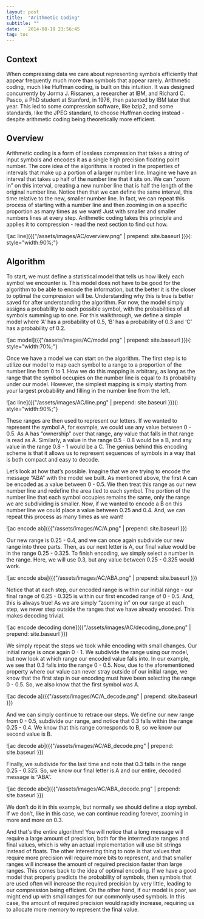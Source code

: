```yaml
---
layout: post
title:  "Arithmetic Coding"
subtitle: ""
date:   2014-08-19 23:56:45
tag: toc
---
```


## Context

When compressing data we care about representing symbols efficiently that appear frequently much more than symbols that appear rarely. Arithmetic coding, much like Huffman coding, is built on this intuition. It was designed concurrently by Jorma J. Rissanen, a researcher at IBM, and Richard C. Pasco, a PhD student at Stanford, in 1976, then patented by IBM later that year.  This led to some compression software, like bzip2, and some standards, like the JPEG standard, to choose Huffman coding instead - despite arithmetic coding being theoretically more efficient.

## Overview

Arithmetic coding is a form of lossless compression that takes a string of input symbols and encodes it as a single high precision floating point number. The core idea of the algorithms is rooted in the properties of intervals that make up a portion of a larger number line. Imagine we have an interval that takes up half of the number line that it sits on. We can “zoom in” on this interval, creating a new number line that is half the length of the original number line. Notice then that we can define the same interval, this time relative to the new, smaller number line. In fact, we can repeat this process of starting with a number line and then zooming in on a specific proportion as many times as we want! Just with smaller and smaller numbers lines at every step. Arithmetic coding takes this principle and applies it to compression - read the next section to find out how.

![ac line]({{"/assets/images/AC/overview.png" | prepend: site.baseurl }}){: style="width:90%;"}

## Algorithm

To start, we must define a statistical model that tells us how likely each symbol we encounter is. This model does not have to be good for the algorithm to be able to encode the information, but the better it is the closer to optimal the compression will be. Understanding why this is true is better saved for after understanding the algorithm. For now, the model simply assigns a probability to each possible symbol, with the probabilities of all symbols summing up to one. For this walkthrough, we define a simple model where ‘A’ has a probability of 0.5, ‘B’ has a probability of 0.3 and ‘C’ has a probability of 0.2.

![ac model]({{"/assets/images/AC/model.png" | prepend: site.baseurl }}){: style="width:70%;"}

Once we have a model we can start on the algorithm. The first step is to utilize our model to map each symbol to a range to a proportion of the number line from 0 to 1. How we do this mapping is arbitrary, as long as the range that the symbol occupies on the number line is equal to its probability under our model. However, the simplest mapping is simply starting from your largest probability and filling in the number line from the left. 

![ac line]({{"/assets/images/AC/line.png" | prepend: site.baseurl }}){: style="width:90%;"}

These ranges are then used to represent our letters. If we wanted to represent the symbol A, for example, we could use any value between 0 - 0.5. As A has “ownership” over that range, any value that falls in that range is read as A. Similarly, a value in the range 0.5 - 0.8 would be a B, and any value in the range 0.8 - 1 would be a C. The genius behind this encoding scheme is that it allows us to represent sequences of symbols in a way that is both compact and easy to decode.
                    
Let’s look at how that’s possible. Imagine that we are trying to encode the message “ABA” with the model we built. As mentioned above, the first A can be encoded as a value between 0 - 0.5. We then treat this range as our new number line and redefine the area tied to each symbol. The portion of the number line that each symbol occupies remains the same, only the range we are subdividing is smaller. Now, if we wanted to encode a B on this number line we could place a value between 0.25 and 0.4. And, we can repeat this process as many times as we want!

![ac encode ab]({{"/assets/images/AC/A.png" | prepend: site.baseurl }})

Our new range is 0.25 - 0.4, and we can once again subdivide our new range into three parts. Then, as our next letter is A, our final value would be in the range 0.25 - 0.325. To finish encoding, we simply select a number in the range. Here, we will use 0.3, but any value between 0.25 - 0.325 would work. 

![ac encode aba]({{"/assets/images/AC/ABA.png" | prepend: site.baseurl }})

Notice that at each step, our encoded range is within our initial range - our final range of 0.25 - 0.325 is within our first encoded range of 0 - 0.5. And, this is always true! As we are simply “zooming in” on our range at each step, we never step outside the ranges that we have already encoded. This makes decoding trivial.

![ac encode decoding done]({{"/assets/images/AC/decoding_done.png" | prepend: site.baseurl }})

We simply repeat the steps we took while encoding with small changes. Our initial range is once again 0 - 1. We subdivide the range using our model, but now look at which range our encoded value falls into. In our example, we see that 0.3 falls into the range 0 - 0.5. Now, due to the aforementioned property where our value can never stray outside of our initial range, we know that the first step in our encoding must have been selecting the range 0 - 0.5. So, we also know that the first symbol was A.

![ac decode a]({{"/assets/images/AC/A_decode.png" | prepend: site.baseurl }})

And we can simply continue to retrace our steps. We define our new range from 0 - 0.5, subdivide our range, and notice that 0.3 falls within the range 0.25 - 0.4. We know that this range corresponds to B, so we know our second value is B.

![ac decode ab]({{"/assets/images/AC/AB_decode.png" | prepend: site.baseurl }})

Finally, we subdivide for the last time and note that 0.3 falls in the range 0.25 - 0.325. So, we know our final letter is A and our entire, decoded message is “ABA”.

![ac decode abc]({{"/assets/images/AC/ABA_decode.png" | prepend: site.baseurl }})

We don’t do it in this example, but normally we should define a stop symbol. If we don’t, like in this case, we can continue reading forever, zooming in more and more on 0.3.

And that's the entire algorithm! You will notice that a long message will require a large amount of precision, both for the intermediate ranges and final values, which is why an actual implementation will use bit strings instead of floats. The other interesting thing to note is that values that require more precision will require more bits to represent, and that smaller ranges will increase the amount of required precision faster than large ranges. This comes back to the idea of optimal encoding. If we have a good model that properly predicts the probability of symbols, then symbols that are used often will increase the required precision by very little, leading to our compression being efficient. On the other hand, if our model is poor, we might end up with small ranges for our commonly used symbols. In this case, the amount of required precision would rapidly increase, requiring us to allocate more memory to represent the final value.
